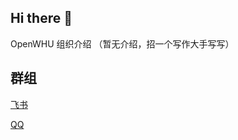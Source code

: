 ## Hi there 👋

OpenWHU 组织介绍
（暂无介绍，招一个写作大手写写）

## 群组

[飞书](https://applink.feishu.cn/client/chat/chatter/add_by_link?link_token=f20u3ac7-4b29-4f13-8823-d14e0b1bd8ec)

[QQ](https://qm.qq.com/cgi-bin/qm/qr?k=3vUMjh9GXUmoQrLm52zx6Vag7QykfoSI&jump_from=webapi&authKey=7+tWH/UUfhw8GdWc0jJYwMfSp+TGL2O9zaS1bxo8KLl4wZTmtz+xUspeibaaLSi7)
